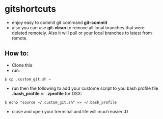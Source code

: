 # gitshortcuts

- enjoy easy to commit git command **git-commit** 
- also you can use **git-clean** to remove all local branches that were deleted remotely. Also it will pull or your local branches to latest from remote.

## How to:
- Clone this
- run:
```
$ cp .custom_git.sh ~
```
- run then the following to add your custome script to you bash profile file **.bash_profile** or **.zprofile** for OSX:
```
$ echo "source ~/.custom_git.sh" >> ~/.bash_profile
```
- close and open your trerminal and life will much easier :D
